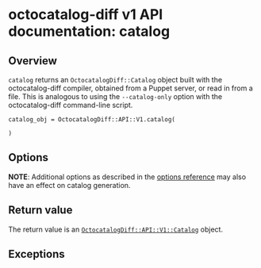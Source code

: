 # octocatalog-diff v1 API documentation: catalog

## Overview

`catalog` returns an `OctocatalogDiff::Catalog` object built with the octocatalog-diff compiler, obtained from a Puppet server, or read in from a file. This is analogous to using the `--catalog-only` option with the octocatalog-diff command-line script.

```
catalog_obj = OctocatalogDiff::API::V1.catalog(

)
```

## Options


**NOTE**: Additional options as described in the [options reference](/doc/optionsref.md) may also have an effect on catalog generation.

## Return value

The return value is an [`OctocatalogDiff::API::V1::Catalog`](/doc/dev/api/v1/objects/catalog.md) object.

## Exceptions
